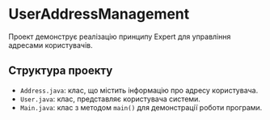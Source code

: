 # UserAddressManagement


Проект демонструє реалізацію принципу Expert для управління адресами користувачів.


## Структура проекту

- `Address.java`: клас, що містить інформацію про адресу користувача.
- `User.java`: клас, представляє користувача системи.
- `Main.java`: клас з методом `main()` для демонстрації роботи програми.